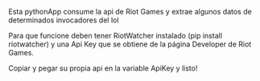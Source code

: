 Esta pythonApp consume la api de Riot Games y extrae algunos datos de determinados invocadores del lol

Para que funcione deben tener RiotWatcher instalado (pip install riotwatcher) y una Api Key que se obtiene de la página Developer de Riot Games.

Copiar y pegar su propia api en la variable ApiKey y listo!